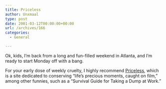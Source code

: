 ```yaml
---
title: Priceless
author: Unxmaal
type: post
date: 2001-03-12T00:00:00+00:00
url: /archives/166
categories:
  - General

---
```

Ok, kids, I&#8217;m back from a long and fun-filled weekend in Atlanta, and I&#8217;m ready to start Monday off with a bang. 

For your early dose of weekly cruelty, I highly recommend <A HREF="http://priceless.bla-bla.com/">Priceless</A>, which is a site dedicated to conserving &#8220;life&#8217;s precious moments, caught on film,&#8221; among other funnies, such as a &#8220;Survival Guide for Taking a Dump at Work.&#8221;